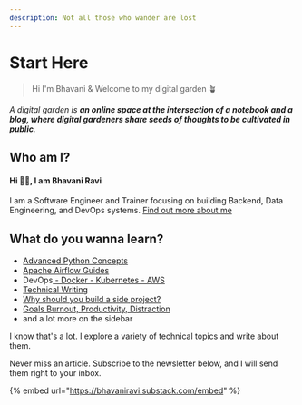 ```yaml
---
description: Not all those who wander are lost
---
```


# Start Here

> Hi I'm Bhavani & Welcome to my digital garden 🪴

_A digital garden is **an online space at the intersection of a notebook and a blog, where digital gardeners share seeds of thoughts to be cultivated in public**._

## Who am I?

#### Hi 👋🏻, I am Bhavani Ravi

I am a Software Engineer and Trainer focusing on building Backend, Data Engineering, and DevOps systems. [Find out more about me](start-here/about-me.md)&#x20;

## What do you wanna learn?

* [Advanced Python Concepts](python/advanced-python/)
* [Apache Airflow Guides](broken-reference/)
* DevOps[ - Docker - Kubernetes - AWS](./#devops)
* [Technical Writing](broken-reference/)
* [Why should you build a side project?](broken-reference/)
* [Goals Burnout, Productivity, Distraction](./#life)
* and a lot more on the sidebar

I know that's a lot. I explore a variety of technical topics and write about them.

Never miss an article. Subscribe to the newsletter below, and I will send them right to your inbox.

{% embed url="https://bhavaniravi.substack.com/embed" %}
